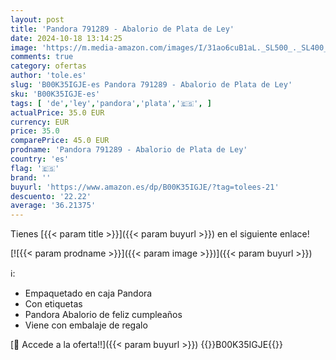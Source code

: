 ```yaml
---
layout: post
title: 'Pandora 791289 - Abalorio de Plata de Ley'
date: 2024-10-18 13:14:25
image: 'https://m.media-amazon.com/images/I/31ao6cuB1aL._SL500_._SL400_.jpg'
comments: true
category: ofertas
author: 'tole.es'
slug: 'B00K35IGJE-es Pandora 791289 - Abalorio de Plata de Ley'
sku: 'B00K35IGJE-es'
tags: [ 'de','ley','pandora','plata','🇪🇸', ]
actualPrice: 35.0 EUR
currency: EUR
price: 35.0
comparePrice: 45.0 EUR
prodname: 'Pandora 791289 - Abalorio de Plata de Ley'
country: 'es'
flag: '🇪🇸'
brand: ''
buyurl: 'https://www.amazon.es/dp/B00K35IGJE/?tag=tolees-21'
descuento: '22.22'
average: '36.21375'
---
```


Tienes [{{< param title >}}]({{< param buyurl >}}) en el siguiente enlace!

[![{{< param prodname >}}]({{< param image >}})]({{< param buyurl >}})

ℹ️:

- Empaquetado en caja Pandora
- Con etiquetas
- Pandora Abalorio de feliz cumpleaños
- Viene con embalaje de regalo

[🛒 Accede a la oferta!!]({{< param buyurl >}})
{{<world>}}B00K35IGJE{{</world>}}
